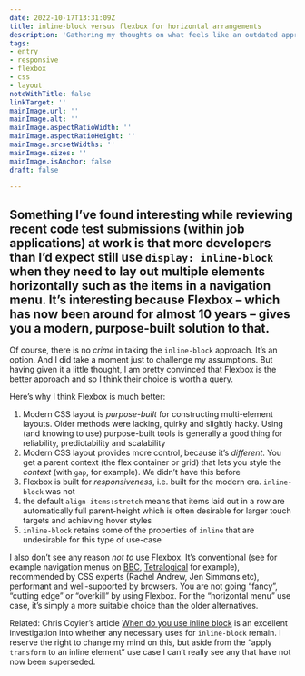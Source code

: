 ```yaml
---
date: 2022-10-17T13:31:09Z
title: inline-block versus flexbox for horizontal arrangements
description: 'Gathering my thoughts on what feels like an outdated approach'
tags:
- entry
- responsive
- flexbox
- css
- layout
noteWithTitle: false
linkTarget: ''
mainImage.url: ''
mainImage.alt: ''
mainImage.aspectRatioWidth: ''
mainImage.aspectRatioHeight: ''
mainImage.srcsetWidths: ''
mainImage.sizes: ''
mainImage.isAnchor: false
draft: false

---
```

Something I’ve found interesting while reviewing recent code test submissions (within job applications) at work is that more developers than I’d expect still use `display: inline-block` when they need to lay out multiple elements horizontally such as the items in a navigation menu. It’s interesting because Flexbox – which has now been around for almost 10 years – gives you a modern, purpose-built solution to that.
---

Of course, there is no _crime_ in taking the `inline-block` approach. It’s an option. And I did take a moment just to challenge my assumptions. But having given it a little thought, I am pretty convinced that Flexbox is the better approach and so I think their choice is worth a query. 

Here’s why I think Flexbox is much better:

1. Modern CSS layout is _purpose-built_ for constructing multi-element layouts. Older methods were lacking, quirky and slightly hacky. Using (and knowing to use) purpose-built tools is generally a good thing for reliability, predictability and scalability
2. Modern CSS layout provides more control, because it’s _different_. You get a parent context (the flex container or grid) that lets you style the _context_ (with `gap`, for example). We didn’t have this before
3. Flexbox is built for _responsiveness_, i.e. built for the modern era. `inline-block` was not
4. the default `align-items:stretch` means that items laid out in a row are automatically full parent-height which is often desirable for larger touch targets and achieving hover styles
5. `inline-block` retains some of the properties of `inline` that are undesirable for this type of use-case

I also don’t see any reason _not to_ use Flexbox. It’s conventional (see for example navigation menus on [BBC](https://www.bbc.co.uk/), [Tetralogical](https://tetralogical.com/) for example), recommended by CSS experts (Rachel Andrew, Jen Simmons etc), performant and well-supported by browsers. You are not going “fancy”, “cutting edge” or “overkill” by using Flexbox. For the “horizontal menu” use case, it’s simply a more suitable choice than the older alternatives. 

Related: Chris Coyier’s article [When do you use inline block](https://css-tricks.com/when-do-you-use-inline-block/) is an excellent investigation into whether any necessary uses for `inline-block` remain. I reserve the right to change my mind on this, but aside from the “apply `transform` to an inline element” use case I can’t really see any that have not now been superseded.
